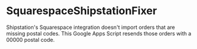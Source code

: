 # SquarespaceShipstationFixer
Shipstation's Squarespace integration doesn't import orders that are missing postal codes. This Google Apps Script resends those orders with a 00000 postal code.
